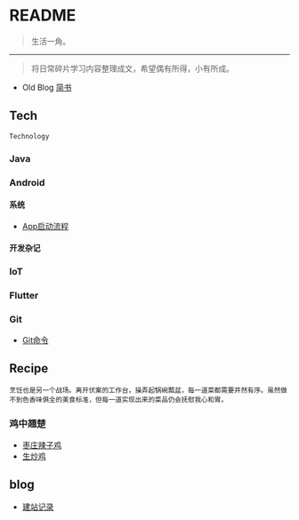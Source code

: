 # README

> 生活一角。

---

> 将日常碎片学习内容整理成文，希望偶有所得，小有所成。

* Old Blog [简书](https://www.jianshu.com/u/4fa76312004b) 

## Tech
    Technology


### Java

### Android

#### 系统

* [App启动流程](https://www.yuque.com/isaac-laugu/qpc3mv/sux09ah6d6y9vklk)

#### 开发杂记


### IoT

### Flutter 

### Git
* [Git命令](/git/git-command.md)

## Recipe
    烹饪也是另一个战场。离开伏案的工作台，操弄起锅碗瓢盆，每一道菜都需要井然有序。虽然做不到色香味俱全的美食标准，但每一道实现出来的菜品仍会抚慰我心和胃。

### 鸡中翘楚

* [枣庄辣子鸡](/recipe/lucai.md)
* [生炒鸡](/recipe/scj.md)

## blog

* [建站记录](/blog_log/blog-log.md)


